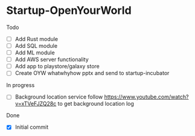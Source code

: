 # Startup-OpenYourWorld
Todo
- [ ] Add Rust module
- [ ] Add SQL module
- [ ] Add ML module
- [ ] Add AWS server functionality
- [ ] Add app to playstore/galaxy store
- [ ] Create OYW whatwhyhow pptx and send to startup-incubator

In progress
- [ ] Background location service
follow https://www.youtube.com/watch?v=xTVeFJZQ28c to get background location log

Done
- [x] Initial commit
